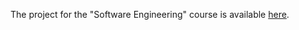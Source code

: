 The project for the "Software Engineering" course is available [here](https://github.com/MariaSchoinaki/TechTrove-App).
